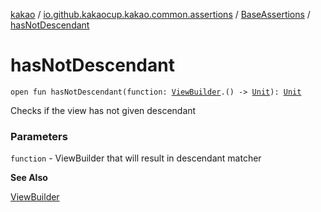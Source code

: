 [kakao](../../index.md) / [io.github.kakaocup.kakao.common.assertions](../index.md) / [BaseAssertions](index.md) / [hasNotDescendant](./has-not-descendant.md)

# hasNotDescendant

`open fun hasNotDescendant(function: `[`ViewBuilder`](../../io.github.kakaocup.kakao.common.builders/-view-builder/index.md)`.() -> `[`Unit`](https://kotlinlang.org/api/latest/jvm/stdlib/kotlin/-unit/index.html)`): `[`Unit`](https://kotlinlang.org/api/latest/jvm/stdlib/kotlin/-unit/index.html)

Checks if the view has not given descendant

### Parameters

`function` - ViewBuilder that will result in descendant matcher

**See Also**

[ViewBuilder](../../io.github.kakaocup.kakao.common.builders/-view-builder/index.md)

